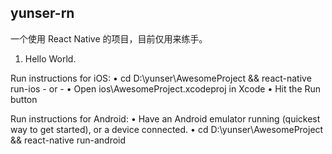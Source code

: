 ## yunser-rn

一个使用 React Native 的项目，目前仅用来练手。

1. Hello World.

 Run instructions for iOS:
    • cd D:\yunser\AwesomeProject && react-native run-ios
    - or -
    • Open ios\AwesomeProject.xcodeproj in Xcode
    • Hit the Run button

  Run instructions for Android:
    • Have an Android emulator running (quickest way to get started), or a device connected.
    • cd D:\yunser\AwesomeProject && react-native run-android